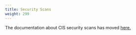 ```yaml
---
title: Security Scans
weight: 299
---
```


The documentation about CIS security scans has moved [here.](../../pages-for-subheaders/cis-scan-guides.md)
